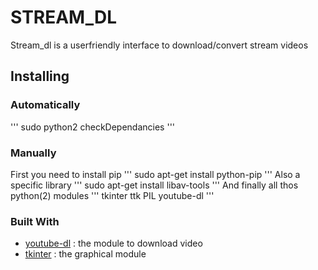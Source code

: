 # STREAM_DL

Stream_dl is a userfriendly interface to download/convert stream videos

## Installing

### Automatically
'''
sudo python2 checkDependancies
'''

### Manually
First you need to install pip
'''
sudo apt-get install python-pip
'''
Also a specific library
'''
sudo apt-get install libav-tools
'''
And finally all thos python(2) modules
'''
tkinter
ttk
PIL
youtube-dl
'''

### Built With

* [youtube-dl](https://github.com/rg3/youtube-dl) : the module to download video
* [tkinter](https://docs.python.org/2/library/tkinter.html) : the graphical module

